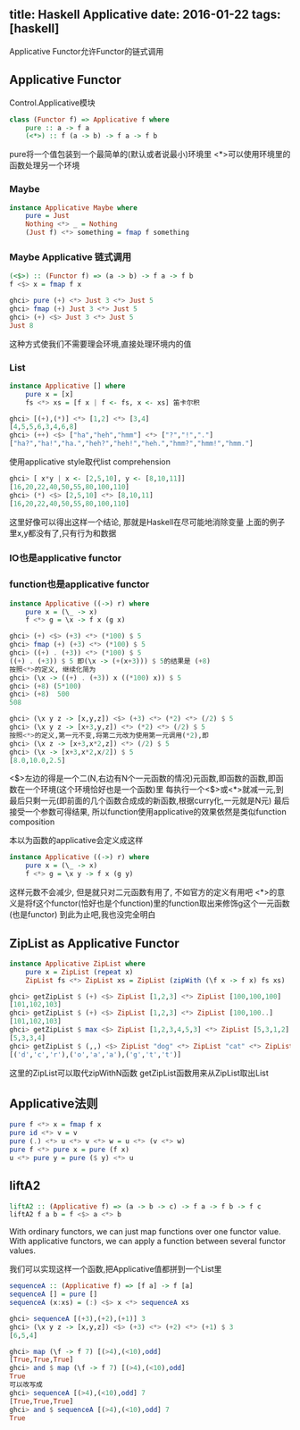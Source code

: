 title: Haskell Applicative
date: 2016-01-22
tags: [haskell]
---

Applicative Functor允许Functor的链式调用
<!--more-->

## Applicative Functor
Control.Applicative模块
```haskell
class (Functor f) => Applicative f where
    pure :: a -> f a
    (<*>) :: f (a -> b) -> f a -> f b
```
pure将一个值包装到一个最简单的(默认或者说最小)环境里
<*>可以使用环境里的函数处理另一个环境

### Maybe
```haskell
instance Applicative Maybe where
    pure = Just
    Nothing <*> _ = Nothing
    (Just f) <*> something = fmap f something
```

### Maybe Applicative 链式调用
```haskell
(<$>) :: (Functor f) => (a -> b) -> f a -> f b
f <$> x = fmap f x

ghci> pure (+) <*> Just 3 <*> Just 5
ghci> fmap (+) Just 3 <*> Just 5
ghci> (+) <$> Just 3 <*> Just 5
Just 8
```
这种方式使我们不需要理会环境,直接处理环境内的值

### List
```haskell
instance Applicative [] where
    pure x = [x]
    fs <*> xs = [f x | f <- fs, x <- xs] 笛卡尔积
```
```haskell
ghci> [(+),(*)] <*> [1,2] <*> [3,4]
[4,5,5,6,3,4,6,8]
ghci> (++) <$> ["ha","heh","hmm"] <*> ["?","!","."]
["ha?","ha!","ha.","heh?","heh!","heh.","hmm?","hmm!","hmm."]
```

使用applicative style取代list comprehension
```haskell
ghci> [ x*y | x <- [2,5,10], y <- [8,10,11]]
[16,20,22,40,50,55,80,100,110]
ghci> (*) <$> [2,5,10] <*> [8,10,11]
[16,20,22,40,50,55,80,100,110]
```
这里好像可以得出这样一个结论,
那就是Haskell在尽可能地消除变量
上面的例子里x,y都没有了,只有行为和数据

### IO也是applicative functor

### function也是applicative functor
```haskell
instance Applicative ((->) r) where
    pure x = (\_ -> x)
    f <*> g = \x -> f x (g x)
```

```haskell
ghci> (+) <$> (+3) <*> (*100) $ 5
ghci> fmap (+) (+3) <*> (*100) $ 5
ghci> ((+) . (+3)) <*> (*100) $ 5
((+) . (+3)) $ 5 即(\x -> (+(x+3))) $ 5的结果是 (+8)
按照<*>的定义, 继续化简为
ghci> (\x -> ((+) . (+3)) x ((*100) x)) $ 5
ghci> (+8) (5*100)
ghci> (+8)  500
508
```
```haskell
ghci> (\x y z -> [x,y,z]) <$> (+3) <*> (*2) <*> (/2) $ 5
ghci> (\x y z -> [x+3,y,z]) <*> (*2) <*> (/2) $ 5
按照<*>的定义,第一元不变,将第二元改为使用第一元调用(*2),即
ghci> (\x z -> [x+3,x*2,z]) <*> (/2) $ 5
ghci> (\x -> [x+3,x*2,x/2]) $ 5
[8.0,10.0,2.5]
```

<\$\>左边的得是一个二(N,右边有N个一元函数的情况)元函数,即函数的函数,即函数在一个环境(这个环境恰好也是一个函数)里
每执行一个<$>或<*>就减一元,到最后只剩一元(即前面的几个函数合成成的新函数,根据curry化,一元就是N元)
最后接受一个参数可得结果,
所以function使用applicative的效果依然是类似function composition

本以为函数的applicative会定义成这样
```haskell
instance Applicative ((->) r) where
    pure x = (\_ -> x)
    f <*> g = \x y -> f x (g y)
```
这样元数不会减少, 但是就只对二元函数有用了,
不如官方的定义有用吧
<*>的意义是将f这个functor(恰好也是个function)里的function取出来修饰g这个一元函数(也是functor)
到此为止吧,我也没完全明白

## ZipList as Applicative Functor
```haskell
instance Applicative ZipList where
    pure x = ZipList (repeat x)
    ZipList fs <*> ZipList xs = ZipList (zipWith (\f x -> f x) fs xs)

ghci> getZipList $ (+) <$> ZipList [1,2,3] <*> ZipList [100,100,100]
[101,102,103]
ghci> getZipList $ (+) <$> ZipList [1,2,3] <*> ZipList [100,100..]
[101,102,103]
ghci> getZipList $ max <$> ZipList [1,2,3,4,5,3] <*> ZipList [5,3,1,2]
[5,3,3,4]
ghci> getZipList $ (,,) <$> ZipList "dog" <*> ZipList "cat" <*> ZipList "rat"
[('d','c','r'),('o','a','a'),('g','t','t')]
```
这里的ZipList可以取代zipWithN函数
getZipList函数用来从ZipList取出List

## Applicative法则
```haskell
pure f <*> x = fmap f x
pure id <*> v = v
pure (.) <*> u <*> v <*> w = u <*> (v <*> w)
pure f <*> pure x = pure (f x)
u <*> pure y = pure ($ y) <*> u
```

## liftA2
```haskell
liftA2 :: (Applicative f) => (a -> b -> c) -> f a -> f b -> f c
liftA2 f a b = f <$> a <*> b
```
With ordinary functors, we can just map functions over one functor value. 
With applicative functors, we can apply a function between several functor values.

我们可以实现这样一个函数,把Applicative值都拼到一个List里
```haskell
sequenceA :: (Applicative f) => [f a] -> f [a]
sequenceA [] = pure []
sequenceA (x:xs) = (:) <$> x <*> sequenceA xs

ghci> sequenceA [(+3),(+2),(+1)] 3
ghci> (\x y z -> [x,y,z]) <$> (+3) <*> (+2) <*> (+1) $ 3
[6,5,4]

ghci> map (\f -> f 7) [(>4),(<10),odd]
[True,True,True]
ghci> and $ map (\f -> f 7) [(>4),(<10),odd]
True
可以改写成
ghci> sequenceA [(>4),(<10),odd] 7
[True,True,True]
ghci> and $ sequenceA [(>4),(<10),odd] 7
True
```

